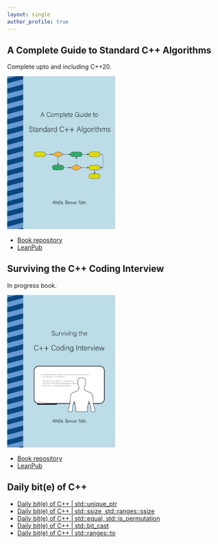 ```yaml
---
layout: single
author_profile: true
---
```


## A Complete Guide to Standard C++ Algorithms

Complete upto and including C++20.

[<img src="assets/images/book_algorithms_cover.png" width="50%">](https://leanpub.com/cpp-algorithms-guide)

- [Book repository](https://github.com/HappyCerberus/book-cpp-algorithms)
- [LeanPub](https://leanpub.com/cpp-algorithms-guide)

## Surviving the C++ Coding Interview

In progress book.

[<img src="assets/images/book_coding_interview_cover.png" width="50%">](https://leanpub.com/cpp-coding-interview)

- [Book repository](https://leanpub.com/cpp-coding-interview)
- [LeanPub](https://leanpub.com/cpp-coding-interview)

## Daily bit(e) of C++

<ul>
<!-- SUBSTACK:START --><li><a href="https://simontoth.substack.com/p/daily-bite-of-c-stdunique_ptr">Daily bit&lpar;e&rpar; of C++ | std::unique_ptr</a></li><li><a href="https://simontoth.substack.com/p/daily-bite-of-c-stdssize-stdrangesssize">Daily bit&lpar;e&rpar; of C++ | std::ssize, std::ranges::ssize</a></li><li><a href="https://simontoth.substack.com/p/daily-bite-of-c-stdequal-stdis_permutation">Daily bit&lpar;e&rpar; of C++ | std::equal, std::is_permutation</a></li><li><a href="https://simontoth.substack.com/p/daily-bite-of-c-stdbit_cast">Daily bit&lpar;e&rpar; of C++ | std::bit_cast</a></li><li><a href="https://simontoth.substack.com/p/daily-bite-of-c-stdrangesto">Daily bit&lpar;e&rpar; of C++ | std::ranges::to</a></li><!-- SUBSTACK:END -->
</ul>